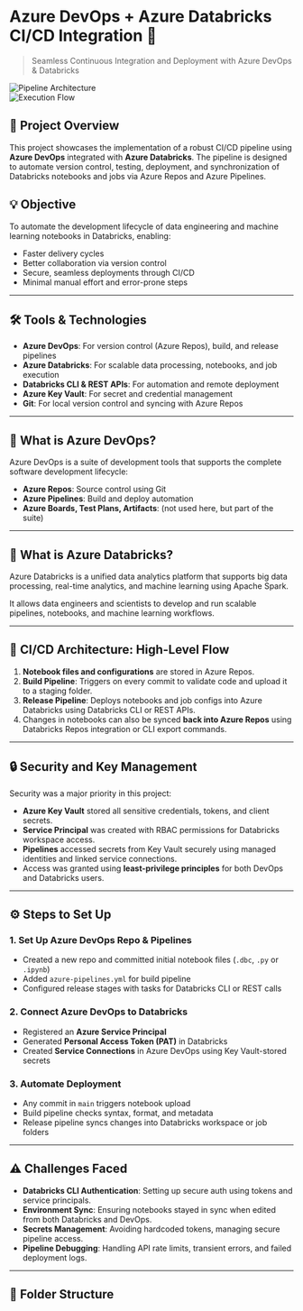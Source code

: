 # Azure DevOps + Azure Databricks CI/CD Integration 🚀  
> Seamless Continuous Integration and Deployment with Azure DevOps & Databricks  

![Pipeline Architecture](https://drive.google.com/uc?export=view&id=1r0IupR-qtZYp8mJZGLnkeZeVYrB-7-qO)  
![Execution Flow](https://drive.google.com/uc?export=view&id=1VTZSN4Bzl6OgraJah8RuKZdkk5EgvKpL)

## 📌 Project Overview
This project showcases the implementation of a robust CI/CD pipeline using **Azure DevOps** integrated with **Azure Databricks**. The pipeline is designed to automate version control, testing, deployment, and synchronization of Databricks notebooks and jobs via Azure Repos and Azure Pipelines.

## 💡 Objective
To automate the development lifecycle of data engineering and machine learning notebooks in Databricks, enabling:
- Faster delivery cycles
- Better collaboration via version control
- Secure, seamless deployments through CI/CD
- Minimal manual effort and error-prone steps

---

## 🛠️ Tools & Technologies
- **Azure DevOps**: For version control (Azure Repos), build, and release pipelines
- **Azure Databricks**: For scalable data processing, notebooks, and job execution
- **Databricks CLI & REST APIs**: For automation and remote deployment
- **Azure Key Vault**: For secret and credential management
- **Git**: For local version control and syncing with Azure Repos

---

## 🧱 What is Azure DevOps?
Azure DevOps is a suite of development tools that supports the complete software development lifecycle:
- **Azure Repos**: Source control using Git
- **Azure Pipelines**: Build and deploy automation
- **Azure Boards, Test Plans, Artifacts**: (not used here, but part of the suite)

---

## 🧠 What is Azure Databricks?
Azure Databricks is a unified data analytics platform that supports big data processing, real-time analytics, and machine learning using Apache Spark.

It allows data engineers and scientists to develop and run scalable pipelines, notebooks, and machine learning workflows.

---

## 🔁 CI/CD Architecture: High-Level Flow

1. **Notebook files and configurations** are stored in Azure Repos.
2. **Build Pipeline**: Triggers on every commit to validate code and upload it to a staging folder.
3. **Release Pipeline**: Deploys notebooks and job configs into Azure Databricks using Databricks CLI or REST APIs.
4. Changes in notebooks can also be synced **back into Azure Repos** using Databricks Repos integration or CLI export commands.

---

## 🔒 Security and Key Management

Security was a major priority in this project:
- **Azure Key Vault** stored all sensitive credentials, tokens, and client secrets.
- **Service Principal** was created with RBAC permissions for Databricks workspace access.
- **Pipelines** accessed secrets from Key Vault securely using managed identities and linked service connections.
- Access was granted using **least-privilege principles** for both DevOps and Databricks users.

---

## ⚙️ Steps to Set Up

### 1. Set Up Azure DevOps Repo & Pipelines
- Created a new repo and committed initial notebook files (`.dbc`, `.py` or `.ipynb`)
- Added `azure-pipelines.yml` for build pipeline
- Configured release stages with tasks for Databricks CLI or REST calls

### 2. Connect Azure DevOps to Databricks
- Registered an **Azure Service Principal**
- Generated **Personal Access Token (PAT)** in Databricks
- Created **Service Connections** in Azure DevOps using Key Vault-stored secrets

### 3. Automate Deployment
- Any commit in `main` triggers notebook upload
- Build pipeline checks syntax, format, and metadata
- Release pipeline syncs changes into Databricks workspace or job folders

---

## ⚠️ Challenges Faced

- **Databricks CLI Authentication**: Setting up secure auth using tokens and service principals.
- **Environment Sync**: Ensuring notebooks stayed in sync when edited from both Databricks and DevOps.
- **Secrets Management**: Avoiding hardcoded tokens, managing secure pipeline access.
- **Pipeline Debugging**: Handling API rate limits, transient errors, and failed deployment logs.

---

## 📁 Folder Structure

